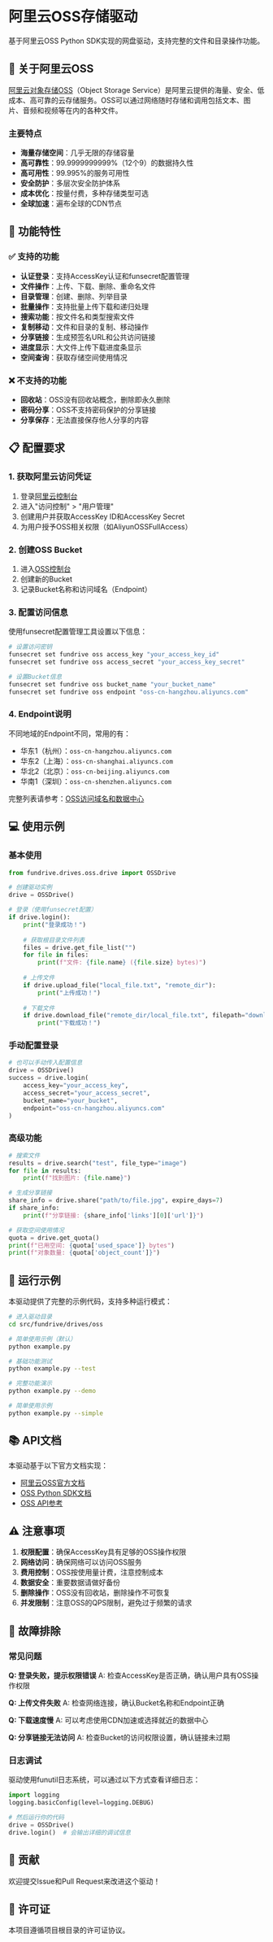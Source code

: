# 阿里云OSS存储驱动

基于阿里云OSS Python SDK实现的网盘驱动，支持完整的文件和目录操作功能。

## 🌟 关于阿里云OSS

[阿里云对象存储OSS](https://www.aliyun.com/product/oss)（Object Storage Service）是阿里云提供的海量、安全、低成本、高可靠的云存储服务。OSS可以通过网络随时存储和调用包括文本、图片、音频和视频等在内的各种文件。

### 主要特点
- **海量存储空间**：几乎无限的存储容量
- **高可靠性**：99.9999999999%（12个9）的数据持久性
- **高可用性**：99.995%的服务可用性
- **安全防护**：多层次安全防护体系
- **成本优化**：按量付费，多种存储类型可选
- **全球加速**：遍布全球的CDN节点

## 🚀 功能特性

### ✅ 支持的功能
- **认证登录**：支持AccessKey认证和funsecret配置管理
- **文件操作**：上传、下载、删除、重命名文件
- **目录管理**：创建、删除、列举目录
- **批量操作**：支持批量上传下载和递归处理
- **搜索功能**：按文件名和类型搜索文件
- **复制移动**：文件和目录的复制、移动操作
- **分享链接**：生成预签名URL和公共访问链接
- **进度显示**：大文件上传下载进度条显示
- **空间查询**：获取存储空间使用情况

### ❌ 不支持的功能
- **回收站**：OSS没有回收站概念，删除即永久删除
- **密码分享**：OSS不支持密码保护的分享链接
- **分享保存**：无法直接保存他人分享的内容

## 📋 配置要求

### 1. 获取阿里云访问凭证

1. 登录[阿里云控制台](https://ecs.console.aliyun.com/)
2. 进入"访问控制" > "用户管理"
3. 创建用户并获取AccessKey ID和AccessKey Secret
4. 为用户授予OSS相关权限（如AliyunOSSFullAccess）

### 2. 创建OSS Bucket

1. 进入[OSS控制台](https://oss.console.aliyun.com/)
2. 创建新的Bucket
3. 记录Bucket名称和访问域名（Endpoint）

### 3. 配置访问信息

使用funsecret配置管理工具设置以下信息：

```bash
# 设置访问密钥
funsecret set fundrive oss access_key "your_access_key_id"
funsecret set fundrive oss access_secret "your_access_key_secret"

# 设置Bucket信息
funsecret set fundrive oss bucket_name "your_bucket_name"
funsecret set fundrive oss endpoint "oss-cn-hangzhou.aliyuncs.com"
```

### 4. Endpoint说明

不同地域的Endpoint不同，常用的有：
- 华东1（杭州）：`oss-cn-hangzhou.aliyuncs.com`
- 华东2（上海）：`oss-cn-shanghai.aliyuncs.com`
- 华北2（北京）：`oss-cn-beijing.aliyuncs.com`
- 华南1（深圳）：`oss-cn-shenzhen.aliyuncs.com`

完整列表请参考：[OSS访问域名和数据中心](https://help.aliyun.com/document_detail/31837.html)

## 💻 使用示例

### 基本使用

```python
from fundrive.drives.oss.drive import OSSDrive

# 创建驱动实例
drive = OSSDrive()

# 登录（使用funsecret配置）
if drive.login():
    print("登录成功！")
    
    # 获取根目录文件列表
    files = drive.get_file_list("")
    for file in files:
        print(f"文件: {file.name} ({file.size} bytes)")
    
    # 上传文件
    if drive.upload_file("local_file.txt", "remote_dir"):
        print("上传成功！")
    
    # 下载文件
    if drive.download_file("remote_dir/local_file.txt", filepath="downloaded_file.txt"):
        print("下载成功！")
```

### 手动配置登录

```python
# 也可以手动传入配置信息
drive = OSSDrive()
success = drive.login(
    access_key="your_access_key",
    access_secret="your_access_secret", 
    bucket_name="your_bucket",
    endpoint="oss-cn-hangzhou.aliyuncs.com"
)
```

### 高级功能

```python
# 搜索文件
results = drive.search("test", file_type="image")
for file in results:
    print(f"找到图片: {file.name}")

# 生成分享链接
share_info = drive.share("path/to/file.jpg", expire_days=7)
if share_info:
    print(f"分享链接: {share_info['links'][0]['url']}")

# 获取空间使用情况
quota = drive.get_quota()
print(f"已用空间: {quota['used_space']} bytes")
print(f"对象数量: {quota['object_count']}")
```

## 🧪 运行示例

本驱动提供了完整的示例代码，支持多种运行模式：

```bash
# 进入驱动目录
cd src/fundrive/drives/oss

# 简单使用示例（默认）
python example.py

# 基础功能测试
python example.py --test

# 完整功能演示
python example.py --demo

# 简单使用示例
python example.py --simple
```

## 📚 API文档

本驱动基于以下官方文档实现：

- [阿里云OSS官方文档](https://help.aliyun.com/document_detail/32026.html)
- [OSS Python SDK文档](https://oss-python-sdk-doc.readthedocs.io/)
- [OSS API参考](https://help.aliyun.com/document_detail/31947.html)

## ⚠️ 注意事项

1. **权限配置**：确保AccessKey具有足够的OSS操作权限
2. **网络访问**：确保网络可以访问OSS服务
3. **费用控制**：OSS按使用量计费，注意控制成本
4. **数据安全**：重要数据请做好备份
5. **删除操作**：OSS没有回收站，删除操作不可恢复
6. **并发限制**：注意OSS的QPS限制，避免过于频繁的请求

## 🔧 故障排除

### 常见问题

**Q: 登录失败，提示权限错误**
A: 检查AccessKey是否正确，确认用户具有OSS操作权限

**Q: 上传文件失败**
A: 检查网络连接，确认Bucket名称和Endpoint正确

**Q: 下载速度慢**
A: 可以考虑使用CDN加速或选择就近的数据中心

**Q: 分享链接无法访问**
A: 检查Bucket的访问权限设置，确认链接未过期

### 日志调试

驱动使用funutil日志系统，可以通过以下方式查看详细日志：

```python
import logging
logging.basicConfig(level=logging.DEBUG)

# 然后运行你的代码
drive = OSSDrive()
drive.login()  # 会输出详细的调试信息
```

## 🤝 贡献

欢迎提交Issue和Pull Request来改进这个驱动！

## 📄 许可证

本项目遵循项目根目录的许可证协议。

